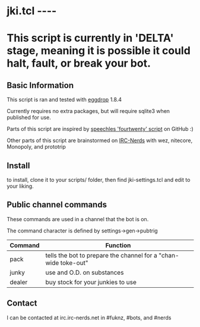 # jki.tcl \----

# This script is currently in 'DELTA' stage, meaning it is possible it could halt, fault, or break your bot. 

## Basic Information
This script is ran and tested with [eggdrop](http://eggheads.org) 1.8.4

Currently requires no extra packages, but will require sqlite3 when published for use.

Parts of this script are inspired by [speechles 'fourtwenty' script](https://github.com/speechles/eggdrop/blob/master/tcl/fourtwenty.tcl) on GitHub :)

Other parts of this script are brainstormed on [IRC-Nerds](ircs://irc.irc-nerds.net:6697/#nerds) with wez, nitecore, Monopoly, and prototrip

## Install
to install, clone it to your scripts/ folder, then find jki-settings.tcl and edit to your liking.

## Public channel commands
These commands are used in a channel that the bot is on.

The command character is defined by settings->gen->pubtrig

| Command      | Function
|--------------|----------
pack           | tells the bot to prepare the channel for a "chan-wide toke-out"
junky          | use and O.D. on substances
dealer         | buy stock for your junkies to use

## Contact
I can be contacted at irc.irc-nerds.net in #fuknz, #bots, and #nerds
